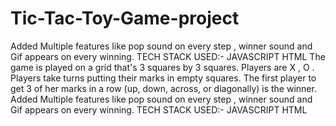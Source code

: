 # Tic-Tac-Toy-Game-project
 Added Multiple features like pop sound on every step , winner sound and Gif appears on every winning. TECH STACK USED:- JAVASCRIPT HTML
 The game is played on a grid that's 3 squares by 3 squares. Players are X , O .
Players take turns putting their marks in empty squares. The first player to get 3
of her marks in a row (up, down, across, or diagonally) is the winner.
Added Multiple features like pop sound on every step , winner sound and Gif
appears on every winning.
TECH STACK USED:-
JAVASCRIPT
HTML
